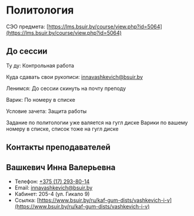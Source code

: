 # Политология&#x20;

СЭО предмета: [https://lms.bsuir.by/course/view.php?id=5064](https://lms.bsuir.by/course/view.php?id=5064)

## До сессии

Ту ду: Контрольная работа

Куда сдавать свои рукописи: innavashkevich@bsuir.by

Ленимся: До сессии скинуть на почту преподу

Варик: По номеру в списке

Условие зачета: Защита работы

Задание по политологии уже валяется на гугл диске Варики по вашему номеру в списке, список тоже на гугл диске

## Контакты преподавателей

## Вашкевич Инна Валерьевна

* Телефон: [+375 (17) 293-80-14](tel:+375172938014)
* Email: [innavashkevich@bsuir.by](mailto:innavashkevich@bsuir.by)
* Кабинет: 205-4 (ул. Гикало 9)
* Ссылка: [https://www.bsuir.by/ru/kaf-gum-dists/vashkevich-i-v](https://www.bsuir.by/ru/kaf-gum-dists/vashkevich-i-v)
